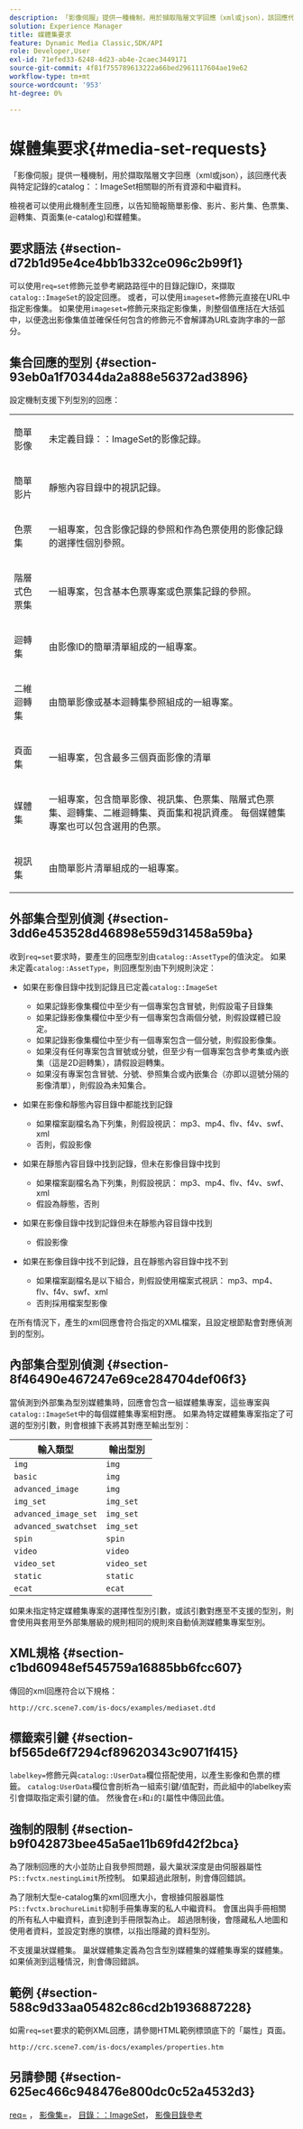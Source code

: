 ```yaml
---
description: 「影像伺服」提供一種機制，用於擷取階層文字回應（xml或json），該回應代表與特定記錄的目錄ImageSet相關的所有資源和中繼資料。
solution: Experience Manager
title: 媒體集要求
feature: Dynamic Media Classic,SDK/API
role: Developer,User
exl-id: 71efed33-6248-4d23-ab4e-2caec3449171
source-git-commit: 4f81f755789613222a66bed2961117604ae19e62
workflow-type: tm+mt
source-wordcount: '953'
ht-degree: 0%

---
```


# 媒體集要求{#media-set-requests}

「影像伺服」提供一種機制，用於擷取階層文字回應（xml或json），該回應代表與特定記錄的catalog：：ImageSet相關聯的所有資源和中繼資料。

檢視者可以使用此機制產生回應，以告知簡報簡單影像、影片、影片集、色票集、迴轉集、頁面集(e-catalog)和媒體集。

## 要求語法 {#section-d72b1d95e4ce4bb1b332ce096c2b99f1}

可以使用`req=set`修飾元並參考網路路徑中的目錄記錄ID，來擷取`catalog::ImageSet`的設定回應。 或者，可以使用`imageset=`修飾元直接在URL中指定影像集。 如果使用`imageset=`修飾元來指定影像集，則整個值應括在大括弧中，以便逸出影像集值並確保任何包含的修飾元不會解譯為URL查詢字串的一部分。

## 集合回應的型別 {#section-93eb0a1f70344da2a888e56372ad3896}

設定機制支援下列型別的回應：

<table id="simpletable_3718A93699F64805A41BC8A24D7962D2"> 
 <tr class="strow"> 
  <td class="stentry"> <p>簡單影像 </p></td> 
  <td class="stentry"> <p>未定義<span class="codeph">目錄：：ImageSet</span>的影像記錄。 </p></td> 
 </tr> 
 <tr class="strow"> 
  <td class="stentry"> <p>簡單影片 </p></td> 
  <td class="stentry"> <p>靜態內容目錄中的視訊記錄。 </p></td> 
 </tr> 
 <tr class="strow"> 
  <td class="stentry"> <p>色票集 </p></td> 
  <td class="stentry"> <p>一組專案，包含影像記錄的參照和作為色票使用的影像記錄的選擇性個別參照。 </p></td> 
 </tr> 
 <tr class="strow"> 
  <td class="stentry"> <p>階層式色票集 </p></td> 
  <td class="stentry"> <p>一組專案，包含基本色票專案或色票集記錄的參照。 </p></td> 
 </tr> 
 <tr class="strow"> 
  <td class="stentry"> <p>迴轉集 </p></td> 
  <td class="stentry"> <p>由影像ID的簡單清單組成的一組專案。 </p></td> 
 </tr> 
 <tr class="strow"> 
  <td class="stentry"> <p>二維迴轉集 </p></td> 
  <td class="stentry"> <p>由簡單影像或基本迴轉集參照組成的一組專案。 </p></td> 
 </tr> 
 <tr class="strow"> 
  <td class="stentry"> <p>頁面集 </p></td> 
  <td class="stentry"> <p>一組專案，包含最多三個頁面影像的清單 </p></td> 
 </tr> 
 <tr class="strow"> 
  <td class="stentry"> <p>媒體集 </p></td> 
  <td class="stentry"> <p>一組專案，包含簡單影像、視訊集、色票集、階層式色票集、迴轉集、二維迴轉集、頁面集和視訊資產。 每個媒體集專案也可以包含選用的色票。 </p></td> 
 </tr> 
 <tr class="strow"> 
  <td class="stentry"> <p>視訊集 </p></td> 
  <td class="stentry"> <p>由簡單影片清單組成的一組專案。 </p></td> 
 </tr> 
</table>

## 外部集合型別偵測 {#section-3dd6e453528d46898e559d31458a59ba}

收到`req=set`要求時，要產生的回應型別由`catalog::AssetType`的值決定。 如果未定義`catalog::AssetType`，則回應型別由下列規則決定：

* 如果在影像目錄中找到記錄且已定義`catalog::ImageSet`

   * 如果記錄影像集欄位中至少有一個專案包含冒號，則假設電子目錄集
   * 如果記錄影像集欄位中至少有一個專案包含兩個分號，則假設媒體已設定。
   * 如果記錄影像集欄位中至少有一個專案包含一個分號，則假設影像集。
   * 如果沒有任何專案包含冒號或分號，但至少有一個專案包含參考集或內嵌集（這是2D迴轉集），請假設迴轉集。
   * 如果沒有專案包含冒號、分號、參照集合或內嵌集合（亦即以逗號分隔的影像清單），則假設為未知集合。

* 如果在影像和靜態內容目錄中都能找到記錄

   * 如果檔案副檔名為下列集，則假設視訊： mp3、mp4、flv、f4v、swf、xml
   * 否則，假設影像

* 如果在靜態內容目錄中找到記錄，但未在影像目錄中找到

   * 如果檔案副檔名為下列集，則假設視訊： mp3、mp4、flv、f4v、swf、xml
   * 假設為靜態，否則

* 如果在影像目錄中找到記錄但未在靜態內容目錄中找到

   * 假設影像

* 如果在影像目錄中找不到記錄，且在靜態內容目錄中找不到

   * 如果檔案副檔名是以下組合，則假設使用檔案式視訊： mp3、mp4、flv、f4v、swf、xml
   * 否則採用檔案型影像

在所有情況下，產生的xml回應會符合指定的XML檔案，且設定根節點會對應偵測到的型別。

## 內部集合型別偵測 {#section-8f46490e467247e69ce284704def06f3}

當偵測到外部集為型別媒體集時，回應會包含一組媒體集專案，這些專案與`catalog::ImageSet`中的每個媒體集專案相對應。 如果為特定媒體集專案指定了可選的型別引數，則會根據下表將其對應至輸出型別：

| 輸入類型 | 輸出型別 |
|---|---|
| `img` | `img` |
| `basic` | `img` |
| `advanced_image` | `img` |
| `img_set` | `img_set` |
| `advanced_image_set` | `img_set` |
| `advanced_swatchset` | `img_set` |
| `spin` | `spin` |
| `video` | `video` |
| `video_set` | `video_set` |
| `static` | `static` |
| `ecat` | `ecat` |

如果未指定特定媒體集專案的選擇性型別引數，或該引數對應至不支援的型別，則會使用與套用至外部集層級的規則相同的規則來自動偵測媒體集專案型別。

## XML規格 {#section-c1bd60948ef545759a16885bb6fcc607}

傳回的xml回應符合以下規格：

`http://crc.scene7.com/is-docs/examples/mediaset.dtd`

## 標籤索引鍵 {#section-bf565de6f7294cf89620343c9071f415}

`labelkey=`修飾元與`catalog::UserData`欄位搭配使用，以產生影像和色票的標籤。 `catalog:UserData`欄位會剖析為一組索引鍵/值配對，而此組中的labelkey索引會擷取指定索引鍵的值。 然後會在&#x200B;*`s`*&#x200B;和&#x200B;*`i`*&#x200B;的&#x200B;*`l`*&#x200B;屬性中傳回此值。

## 強制的限制 {#section-b9f042873bee45a5ae11b69fd42f2bca}

為了限制回應的大小並防止自我參照問題，最大巢狀深度是由伺服器屬性`PS::fvctx.nestingLimit`所控制。 如果超過此限制，則會傳回錯誤。

為了限制大型e-catalog集的xml回應大小，會根據伺服器屬性`PS::fvctx.brochureLimit`抑制手冊集專案的私人中繼資料。 會匯出與手冊相關的所有私人中繼資料，直到達到手冊限製為止。 超過限制後，會隱藏私人地圖和使用者資料，並設定對應的旗標，以指出隱藏的資料型別。

不支援巢狀媒體集。 巢狀媒體集定義為包含型別媒體集的媒體集專案的媒體集。 如果偵測到這種情況，則會傳回錯誤。

## 範例 {#section-588c9d33aa05482c86cd2b1936887228}

如需`req=set`要求的範例XML回應，請參閱HTML範例標頭底下的「屬性」頁面。

`http://crc.scene7.com/is-docs/examples/properties.htm`

## 另請參閱 {#section-625ec466c948476e800dc0c52a4532d3}

[req=](../../../../../is-api/http-ref/image-serving-api-ref/c-http-protocol-reference/c-command-reference/r-req/r-req.md#reference-907cdb4a97034db7ad94695f25552e76) ， [影像集=](../../../../../is-api/http-ref/image-serving-api-ref/c-http-protocol-reference/c-command-reference/r-req/r-imageset-req.md#reference-c42935490db84830b31e9e649895dee3)， [目錄：：ImageSet](/help/aem-is-ir-api/is-api/image-catalog/image-serving-api-ref/c-image-catalog-reference/c-image-svg-data-reference/c-image-data-reference/r-imageset-cat.md)， [影像目錄參考](../../../../../is-api/image-catalog/image-serving-api-ref/c-image-catalog-reference/c-overview/c-overview.md#concept-9ce2b6a133de45f783e95cabc5810ac3)
